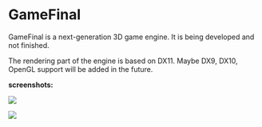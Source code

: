 GameFinal
=========

GameFinal is a next-generation 3D game engine. It is being developed and not finished.

The rendering part of the engine is based on DX11. Maybe DX9, DX10, OpenGL support will be added in the future.

<b>screenshots:</b>

<img src="http://ww1.sinaimg.cn/mw690/7d29c2abgw1en01e0gv9wj21hc0sxk2y.jpg"/><br/>

<img src="http://ww1.sinaimg.cn/mw690/7d29c2abgw1en01jp6te5j20sw0me456.jpg"/><br/>
